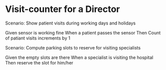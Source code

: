 # Visit-counter for a Director

Scenario: Show patient visits during working days and holidays

  Given sensor is working fine
  When a patient passes the sensor
  Then Count of patiant visits increments by 1

Scenario: Compute parking slots to reserve for visiting specialists

  Given the empty slots are there
  When a specialist is visiting the hospital
  Then reserve the slot for him/her
